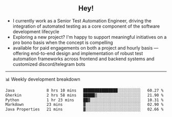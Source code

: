 <h2 align="center">Hey!</h2>

- I currently work as a Senior Test Automation Engineer, driving the integration of automated testing as a core component of the software development lifecycle
- Exploring a new project? I'm happy to support meaningful initiatives on a pro bono basis when the concept is compelling
-  available for paid engagements on both a project and hourly basis — offering end-to-end design and implementation of robust test automation frameworks across frontend and backend systems and customized discord/telegram bots
  
  -------
  
📊 Weekly development breakdown

<!--START_SECTION:waka-->

```txt
Java              8 hrs 10 mins   ███████████████░░░░░░░░░░   60.27 %
Gherkin           2 hrs 58 mins   █████▒░░░░░░░░░░░░░░░░░░░   21.90 %
Python            1 hr 23 mins    ██▓░░░░░░░░░░░░░░░░░░░░░░   10.31 %
Markdown          23 mins         ▓░░░░░░░░░░░░░░░░░░░░░░░░   02.90 %
Java Properties   21 mins         ▓░░░░░░░░░░░░░░░░░░░░░░░░   02.66 %
```

<!--END_SECTION:waka-->
